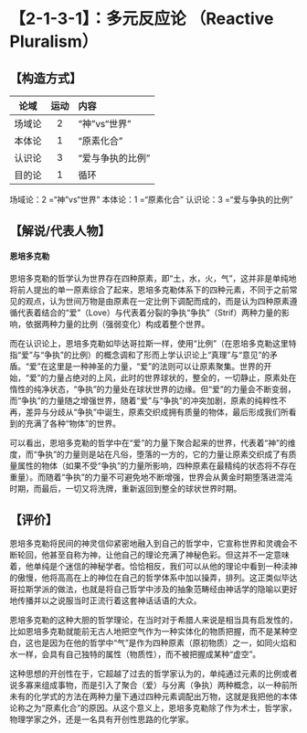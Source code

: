 # 【2-1-3-1】：多元反应论 （Reactive Pluralism）

## 【构造方式】
|  论域  | 运动 | 内容                   |
| :----: | :--: | :--------------------- |
| 场域论 |  2   | “神”vs“世界”|
| 本体论 |  1   |“原素化合” |
| 认识论 |  3   | “爱与争执的比例”|
| 目的论 |  1   | 循环 |

场域论：2 =“神”vs“世界”
本体论：1 =“原素化合”
认识论：3 =“爱与争执的比例”

## 【解说/代表人物】
#### 恩培多克勒
恩培多克勒的哲学认为世界存在四种原素，即“土，水，火，气”，这并非是单纯地将前人提出的单一原素综合了起来，恩培多克勒体系下的四种元素，不同于之前常见的观点，认为世间万物是由原素在一定比例下调配而成的，而是认为四种原素遵循代表着结合的“爱”（Love）与代表着分裂的争执“争执”（Strif）两种力量的影响，依据两种力量的比例（强弱变化）构成着整个世界。

而在认识论上，恩培多克勒如毕达哥拉斯一样，使用“比例”（在恩培多克勒这里特指“爱”与“争执”的比例）的概念调和了形而上学认识论上“真理”与“意见”的矛盾。“爱”在这里是一种神圣的力量，“爱”的法则可以让原素聚集。世界的开始，“爱”的力量占绝对的上风，此时的世界球状的，整全的，一切静止，原素处在惰性的纯净状态，“争执”的力量处在球状世界的边缘。但“爱”的力量会不断变弱，而“争执”的力量随之增强世界，随着“爱”与“争执”的冲突加剧，原素的纯粹性不再，差异与分歧从“争执”中诞生，原素交织成拥有质量的物体，最后形成我们所看到的充满了各种“物体”的世界。

可以看出，恩培多克勒的哲学中在“爱”的力量下聚合起来的世界，代表着“神”的维度，而“争执”的力量则是站在凡俗，堕落的一方的，它的力量让原素交织成了有质量属性的物体（如果不受“争执”的力量所影响，四种原素在最精纯的状态将不存在重量）。而随着“争执”的力量不可避免地不断增强，世界会从黄金时期堕落进混沌时期，而最后，一切又将洗牌，重新返回到整全的球状世界时期。
## 【评价】

恩培多克勒将民间的神灵信仰紧密地融入到自己的哲学中，它宣称世界和灵魂会不断轮回，他甚至自称为神，让他自己的理论充满了神秘色彩。但这并不一定意味着，他单纯是个迷信的神秘学者。恰恰相反，我们可以从他的理论中看到一种渎神的傲慢，他将高高在上的神位在自己的哲学体系中加以操弄，排列。这正类似毕达哥拉斯学派的做法，也就是将自己哲学中涉及的抽象范畴经由神话学的隐喻以更好地传播并以之说服当时正流行着这套神话话语的大众。

恩培多克勒的这种大胆的哲学理论，在当时对于希腊人来说是相当具有启发性的，比如恩培多克勒就能前无古人地把空气作为一种实体化的物质把握，而不是某种空白，这也是因为在他的哲学中“气”是作为四种原素（原初物质）之一，如同火焰和水一样，会具有自己独特的属性（物质性），而不被把握成某种“虚空”。

这种思想的开创性在于，它超越了过去的哲学家认为的，单纯通过元素的比例或者说多寡来组成事物，而是引入了聚合（爱）与分离（争执）两种概念，以一种前所未有的化学式的方法在两种力量下通过四种元素调配出万物，这就是我把他的本体论称之为“原素化合”的原因。从这个意义上，恩培多克勒除了作为术士，哲学家，物理学家之外，还是一名具有开创性思路的化学家。


